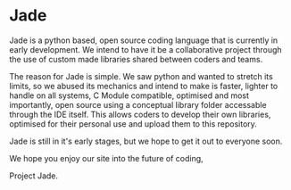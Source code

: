 # Jade
Jade is a python based, open source coding language that is currently in early development. We intend to have it be a collaborative project through the use of custom made libraries shared between coders and teams.

The reason for Jade is simple. We saw python and wanted to stretch its limits, so we abused its mechanics and intend to make is faster, lighter to handle on all systems, C Module compatible, optimised and most importantly, open source using a conceptual library folder accessable through the IDE itself. This allows coders to develop their own libraries, optimised for their personal use and upload them to this repository.

Jade is still in it's early stages, but we hope to get it out to everyone soon. 

We hope you enjoy our site into the future of coding,

Project Jade.
